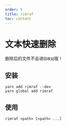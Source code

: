 ```yaml
---
order: 5
title: rimraf
toc: content
---
```

# 文本快速删除
删除后的文件不会进`回收站`哦！
## 安装
```
yarn add rimraf --dev
yarn global add rimraf
```
## 使用
```
rimraf <path> [<path> ...]
```